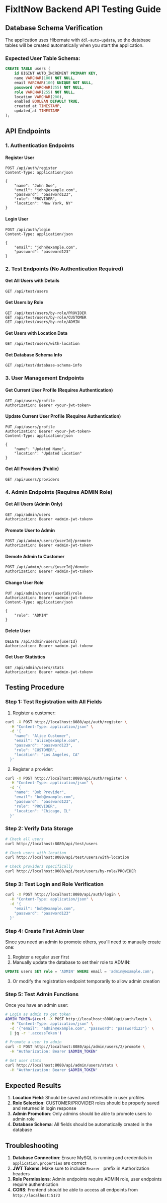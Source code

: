 # FixItNow Backend API Testing Guide

## Database Schema Verification

The application uses Hibernate with `ddl-auto=update`, so the database tables will be created automatically when you start the application.

### Expected User Table Schema:
```sql
CREATE TABLE users (
    id BIGINT AUTO_INCREMENT PRIMARY KEY,
    name VARCHAR(100) NOT NULL,
    email VARCHAR(100) UNIQUE NOT NULL,
    password VARCHAR(255) NOT NULL,
    role VARCHAR(255) NOT NULL,
    location VARCHAR(200),
    enabled BOOLEAN DEFAULT TRUE,
    created_at TIMESTAMP,
    updated_at TIMESTAMP
);
```

## API Endpoints

### 1. Authentication Endpoints

#### Register User
```http
POST /api/auth/register
Content-Type: application/json

{
    "name": "John Doe",
    "email": "john@example.com", 
    "password": "password123",
    "role": "PROVIDER",
    "location": "New York, NY"
}
```

#### Login User
```http
POST /api/auth/login
Content-Type: application/json

{
    "email": "john@example.com",
    "password": "password123"
}
```

### 2. Test Endpoints (No Authentication Required)

#### Get All Users with Details
```http
GET /api/test/users
```

#### Get Users by Role
```http
GET /api/test/users/by-role/PROVIDER
GET /api/test/users/by-role/CUSTOMER
GET /api/test/users/by-role/ADMIN
```

#### Get Users with Location Data
```http
GET /api/test/users/with-location
```

#### Get Database Schema Info
```http
GET /api/test/database-schema-info
```

### 3. User Management Endpoints

#### Get Current User Profile (Requires Authentication)
```http
GET /api/users/profile
Authorization: Bearer <your-jwt-token>
```

#### Update Current User Profile (Requires Authentication)
```http
PUT /api/users/profile
Authorization: Bearer <your-jwt-token>
Content-Type: application/json

{
    "name": "Updated Name",
    "location": "Updated Location"
}
```

#### Get All Providers (Public)
```http
GET /api/users/providers
```

### 4. Admin Endpoints (Requires ADMIN Role)

#### Get All Users (Admin Only)
```http
GET /api/admin/users
Authorization: Bearer <admin-jwt-token>
```

#### Promote User to Admin
```http
POST /api/admin/users/{userId}/promote
Authorization: Bearer <admin-jwt-token>
```

#### Demote Admin to Customer
```http
POST /api/admin/users/{userId}/demote
Authorization: Bearer <admin-jwt-token>
```

#### Change User Role
```http
PUT /api/admin/users/{userId}/role
Authorization: Bearer <admin-jwt-token>
Content-Type: application/json

{
    "role": "ADMIN"
}
```

#### Delete User
```http
DELETE /api/admin/users/{userId}
Authorization: Bearer <admin-jwt-token>
```

#### Get User Statistics
```http
GET /api/admin/users/stats
Authorization: Bearer <admin-jwt-token>
```

## Testing Procedure

### Step 1: Test Registration with All Fields
1. Register a customer:
```bash
curl -X POST http://localhost:8080/api/auth/register \
  -H "Content-Type: application/json" \
  -d '{
    "name": "Alice Customer",
    "email": "alice@example.com",
    "password": "password123",
    "role": "CUSTOMER",
    "location": "Los Angeles, CA"
  }'
```

2. Register a provider:
```bash
curl -X POST http://localhost:8080/api/auth/register \
  -H "Content-Type: application/json" \
  -d '{
    "name": "Bob Provider", 
    "email": "bob@example.com",
    "password": "password123",
    "role": "PROVIDER",
    "location": "Chicago, IL"
  }'
```

### Step 2: Verify Data Storage
```bash
# Check all users
curl http://localhost:8080/api/test/users

# Check users with location
curl http://localhost:8080/api/test/users/with-location

# Check providers specifically
curl http://localhost:8080/api/test/users/by-role/PROVIDER
```

### Step 3: Test Login and Role Verification
```bash
curl -X POST http://localhost:8080/api/auth/login \
  -H "Content-Type: application/json" \
  -d '{
    "email": "bob@example.com",
    "password": "password123"
  }'
```

### Step 4: Create First Admin User
Since you need an admin to promote others, you'll need to manually create one:

1. Register a regular user first
2. Manually update the database to set their role to ADMIN:
```sql
UPDATE users SET role = 'ADMIN' WHERE email = 'admin@example.com';
```

3. Or modify the registration endpoint temporarily to allow admin creation

### Step 5: Test Admin Functions
Once you have an admin user:
```bash
# Login as admin to get token
ADMIN_TOKEN=$(curl -X POST http://localhost:8080/api/auth/login \
  -H "Content-Type: application/json" \
  -d '{"email": "admin@example.com", "password": "password123"}' \
  | jq -r '.accessToken')

# Promote a user to admin
curl -X POST http://localhost:8080/api/admin/users/2/promote \
  -H "Authorization: Bearer $ADMIN_TOKEN"

# Get user stats
curl http://localhost:8080/api/admin/users/stats \
  -H "Authorization: Bearer $ADMIN_TOKEN"
```

## Expected Results

1. **Location Field**: Should be saved and retrievable in user profiles
2. **Role Selection**: CUSTOMER/PROVIDER roles should be properly saved and returned in login response
3. **Admin Promotion**: Only admins should be able to promote users to admin role
4. **Database Schema**: All fields should be automatically created in the database

## Troubleshooting

1. **Database Connection**: Ensure MySQL is running and credentials in `application.properties` are correct
2. **JWT Tokens**: Make sure to include `Bearer ` prefix in Authorization headers
3. **Role Permissions**: Admin endpoints require ADMIN role, user endpoints require authentication
4. **CORS**: Frontend should be able to access all endpoints from `http://localhost:5173`

